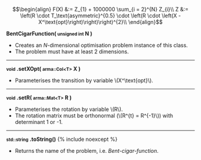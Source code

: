 $$\begin{align}
F(X) &:= Z_{1} + 1000000 \sum_{i = 2}^{N} Z_{i}\\
Z &:= \left(R \cdot T_\text{asymmetric}^{0.5} \cdot \left(R \cdot \left(X - X^\text{opt}\right)\right)\right)^{2}\\
\end{align}$$

**BentCigarFunction( <small>unsigned int</small> N )**

- Creates an *N*-dimensional optimisation problem instance of this class.
- The problem must have at least 2 dimensions.

---
**<small>void</small> .setXOpt( <small>arma::Col&lt;T&gt;</small> X )**

- Parameterises the transition by variable \\(X^\text{opt}\\).

---
**<small>void</small> .setR( <small>arma::Mat&lt;T&gt;</small> R )**

- Parameterises the rotation by variable \\(R\\).
- The rotation matrix must be orthonormal (\\(R^{t} = R^{-1}\\)) with determinant 1 or -1.

---
**<small>std::string</small> .toString()** {% include noexcept %}

- Returns the name of the problem, i.e. *Bent-cigar-function*.